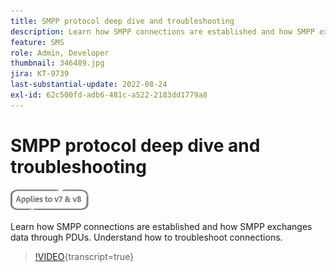 ```yaml
---
title: SMPP protocol deep dive and troubleshooting
description: Learn how SMPP connections are established and how SMPP exchanges data through PDUs. Understand how to troubleshoot connections.
feature: SMS
role: Admin, Developer
thumbnail: 346489.jpg
jira: KT-9739
last-substantial-update: 2022-08-24 
exl-id: 62c500fd-adb6-481c-a522-2183dd1779a8
---
```

# SMPP protocol deep dive and troubleshooting

![Applies to V7 and V8](../assets/V7-V8-stamp.png)

Learn how SMPP connections are established and how SMPP exchanges data through PDUs. Understand how to troubleshoot connections.

>[!VIDEO](https://video.tv.adobe.com/v/346489?quality=12&learn=on){transcript=true}
